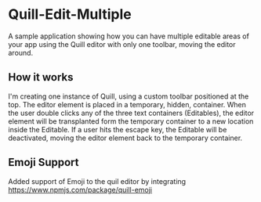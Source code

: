 # Quill-Edit-Multiple

A sample application showing how you can have multiple editable areas of your app using the Quill editor with only one toolbar, moving the editor around.

## How it works

I'm creating one instance of Quill, using a custom toolbar positioned at the top. The editor element is placed in a temporary, hidden, container.
When the user double clicks any of the three text containers (Editables), the editor element will be transplanted form the temporary container to a new location inside the Editable.
If a user hits the escape key, the Editable will be deactivated, moving the editor element back to the temporary container.

## Emoji Support

Added support of Emoji to the quil editor by integrating <https://www.npmjs.com/package/quill-emoji>
